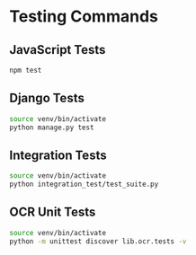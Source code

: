 # Testing Commands

## JavaScript Tests
```bash
npm test
```

## Django Tests
```bash
source venv/bin/activate
python manage.py test
```

## Integration Tests
```bash
source venv/bin/activate
python integration_test/test_suite.py
```

## OCR Unit Tests
```bash
source venv/bin/activate
python -m unittest discover lib.ocr.tests -v
```